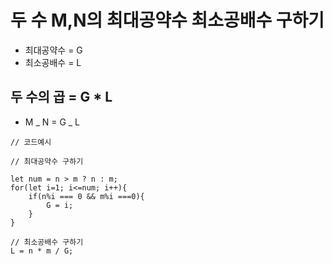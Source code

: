 # 두 수 M,N의 최대공약수 최소공배수 구하기

- 최대공약수 = G
- 최소공배수 = L

## 두 수의 곱 = G \* L

- M _ N = G _ L

```
// 코드예시

// 최대공약수 구하기

let num = n > m ? n : m;
for(let i=1; i<=num; i++){
    if(n%i === 0 && m%i ===0){
        G = i;
    }
}

// 최소공배수 구하기
L = n * m / G;
```
